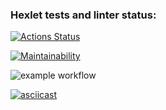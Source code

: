### Hexlet tests and linter status:
[![Actions Status](https://github.com/SergeiMed/java-project-lvl1/workflows/hexlet-check/badge.svg)](https://github.com/SergeiMed/java-project-lvl1/actions)

[![Maintainability](https://api.codeclimate.com/v1/badges/5576b551ab2784d541fe/maintainability)](https://codeclimate.com/github/SergeiMed/java-project-lvl1/maintainability)

![example workflow](https://github.com/SergeiMed/java-project-lvl1/workflows/github-actions/badge.svg)

[![asciicast](https://asciinema.org/a/Y3Y0QEFQ6vYBi5Z4sbVKAAcV5.svg)](https://asciinema.org/a/Y3Y0QEFQ6vYBi5Z4sbVKAAcV5)
